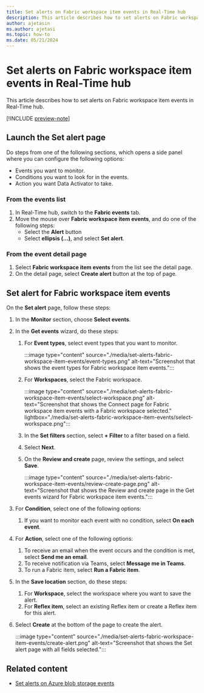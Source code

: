 ```yaml
---
title: Set alerts on Fabric workspace item events in Real-Time hub
description: This article describes how to set alerts on Fabric workspace item events in Real-Time hub.
author: ajetasin
ms.author: ajetasi
ms.topic: how-to
ms.date: 05/21/2024
---
```


# Set alerts on Fabric workspace item events in Real-Time hub
This article describes how to set alerts on Fabric workspace item events in Real-Time hub.

[!INCLUDE [preview-note](./includes/preview-note.md)]

## Launch the Set alert page 

Do steps from one of the following sections, which opens a side panel where you can configure the following options:

- Events you want to monitor.
- Conditions you want to look for in the events.
- Action you want Data Activator to take. 

### From the events list

1. In Real-Time hub, switch to the **Fabric events** tab. 
1. Move the mouse over **Fabric workspace item events**, and do one of the following steps: 
    - Select the **Alert** button 
    - Select **ellipsis (...)**, and select **Set alert**.

### From the event detail page

1. Select **Fabric workspace item events** from the list see the detail page. 
1. On the detail page, select **Create alert** button at the top of page. 

## Set alert for Fabric workspace item events

On the **Set alert** page, follow these steps:

1. In the **Monitor** section, choose **Select events**.
1. In the **Get events** wizard, do these steps:
    1. For **Event types**, select event types that you want to monitor.
    
        :::image type="content" source="./media/set-alerts-fabric-workspace-item-events/event-types.png" alt-text="Screenshot that shows the event types for Fabric workspace item events.":::
    1. For **Workspaces**, select the Fabric workspace.
    
        :::image type="content" source="./media/set-alerts-fabric-workspace-item-events/select-workspace.png" alt-text="Screenshot that shows the Connect page for Fabric workspace item events with a Fabric workspace selected." lightbox="./media/set-alerts-fabric-workspace-item-events/select-workspace.png":::
    1. In the **Set filters** section, select **+ Filter** to a filter based on a field.
    1. Select **Next**. 
    1. On the **Review and create** page, review the settings, and select **Save**. 
    
        :::image type="content" source="./media/set-alerts-fabric-workspace-item-events/review-create-page.png" alt-text="Screenshot that shows the Review and create page in the Get events wizard for Fabric workspace item events.":::        
1. For **Condition**, select one of the following options:
    1. If you want to monitor each event with no condition, select **On each event**. 
1. For **Action**, select one of the following options:
    1. To receive an email when the event occurs and the condition is met, select **Send me an email**. 
    1. To receive notification via Teams, select **Message me in Teams**.
    1. To run a Fabric item, select **Run a Fabric item**. 
1. In the **Save location** section, do these steps: 
    1. For **Workspace**, select the workspace where you want to save the alert. 
    1. For **Reflex item**, select an existing Reflex item or create a Reflex item for this alert. 
1. Select **Create** at the bottom of the page to create the alert. 

    :::image type="content" source="./media/set-alerts-fabric-workspace-item-events/create-alert.png" alt-text="Screenshot that shows the Set alert page with all fields selected.":::        
## Related content

- [Set alerts on Azure blob storage events](set-alerts-azure-blob-storage-events.md)
